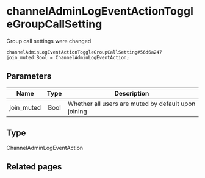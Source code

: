 # channelAdminLogEventActionToggleGroupCallSetting
Group call settings were changed

```
channelAdminLogEventActionToggleGroupCallSetting#56d6a247 join_muted:Bool = ChannelAdminLogEventAction;
```

## Parameters
| Name | Type | Description |
| ---- | :----: | ----------- |
| join_muted | Bool | Whether all users are muted by default upon joining |


## Type
ChannelAdminLogEventAction

## Related pages
